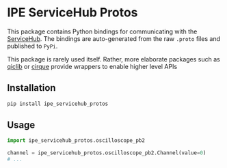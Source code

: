 # IPE ServiceHub Protos

This package contains Python bindings for communicating with
the [ServiceHub](https://arxiv.org/abs/2011.00112).
The bindings are auto-generated from the raw `.proto` files
and published to `PyPi`.

This package is rarely used itself. 
Rather, more elaborate packages such as
[qiclib](https://github.com/quantuminterface/qiclib) or [cirque](https://gitlab.kit.edu/kit/ipe-sdr/ipe-sdr-dev/software/cirque)
provide wrappers to enable higher level APIs

## Installation

```bash
pip install ipe_servicehub_protos
```

## Usage

```python
import ipe_servicehub_protos.oscilloscope_pb2

channel = ipe_servicehub_protos.oscilloscope_pb2.Channel(value=0)
# ... 
```
